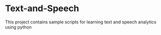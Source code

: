 # Text-and-Speech

This project contains sample scripts for learning text and speech analytics using python

